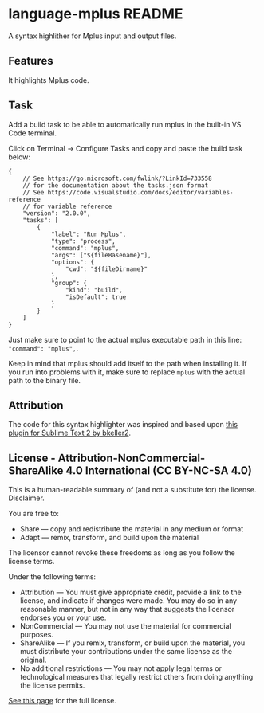 # language-mplus README

A syntax highlither for Mplus input and output files.

## Features

It highlights Mplus code.

## Task

Add a build task to be able to automatically run mplus in the built-in VS Code terminal.

Click on Terminal -> Configure Tasks and copy and paste the build task below:

```
{
    // See https://go.microsoft.com/fwlink/?LinkId=733558
    // for the documentation about the tasks.json format
    // See https://code.visualstudio.com/docs/editor/variables-reference
    // for variable reference
    "version": "2.0.0",
    "tasks": [
        {
            "label": "Run Mplus",
            "type": "process",
            "command": "mplus",
            "args": ["${fileBasename}"],
            "options": {
                "cwd": "${fileDirname}"
            },
            "group": {
                "kind": "build",
                "isDefault": true
            }
        }
    ]
}
```

Just make sure to point to the actual mplus executable path in this line:
`"command": "mplus",`.

Keep in mind that mplus should add itself to the path when installing it. If you run into
problems with it, make sure to replace `mplus` with the actual path to the binary file.

## Attribution

The code for this syntax highlighter was inspired and based upon [this plugin for Sublime Text 2
by bkeller2](https://github.com/bkeller2/Mplus).

## License - Attribution-NonCommercial-ShareAlike 4.0 International (CC BY-NC-SA 4.0)

This is a human-readable summary of (and not a substitute for) the license. Disclaimer.

You are free to:

- Share — copy and redistribute the material in any medium or format
- Adapt — remix, transform, and build upon the material

The licensor cannot revoke these freedoms as long as you follow the license terms.

Under the following terms:

- Attribution — You must give appropriate credit, provide a link to the license, and indicate if changes were made. You may do so in any reasonable manner, but not in any way that suggests the licensor endorses you or your use.
- NonCommercial — You may not use the material for commercial purposes.
- ShareAlike — If you remix, transform, or build upon the material, you must distribute your contributions under the same license as the original.
- No additional restrictions — You may not apply legal terms or technological measures that legally restrict others from doing anything the license permits.

[See this page](https://creativecommons.org/licenses/by-nc-sa/4.0/) for the full license.
